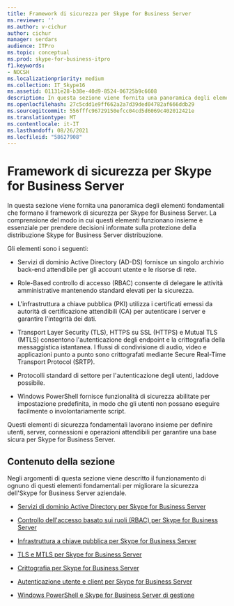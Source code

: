 ```yaml
---
title: Framework di sicurezza per Skype for Business Server
ms.reviewer: ''
ms.author: v-cichur
author: cichur
manager: serdars
audience: ITPro
ms.topic: conceptual
ms.prod: skype-for-business-itpro
f1.keywords:
- NOCSH
ms.localizationpriority: medium
ms.collection: IT_Skype16
ms.assetid: 01131e28-b38e-40d9-8524-06725b9c6608
description: In questa sezione viene fornita una panoramica degli elementi fondamentali che formano il framework di sicurezza per Skype for Business Server. La comprensione del modo in cui questi elementi funzionano insieme è essenziale per prendere decisioni informate sulla protezione della distribuzione Skype for Business Server distribuzione.
ms.openlocfilehash: 27c5cdd1e9ff662a2a7d39ded04782af666ddb29
ms.sourcegitcommit: 556fffc96729150efcc04cd5d6069c402012421e
ms.translationtype: MT
ms.contentlocale: it-IT
ms.lasthandoff: 08/26/2021
ms.locfileid: "58627908"
---
```

# <a name="security-framework-for-skype-for-business-server"></a>Framework di sicurezza per Skype for Business Server
 
In questa sezione viene fornita una panoramica degli elementi fondamentali che formano il framework di sicurezza per Skype for Business Server. La comprensione del modo in cui questi elementi funzionano insieme è essenziale per prendere decisioni informate sulla protezione della distribuzione Skype for Business Server distribuzione.
  
Gli elementi sono i seguenti:
  
- Servizi di dominio Active Directory (AD-DS) fornisce un singolo archivio back-end attendibile per gli account utente e le risorse di rete.
    
- Role-Based controllo di accesso (RBAC) consente di delegare le attività amministrative mantenendo standard elevati per la sicurezza.
    
- L'infrastruttura a chiave pubblica (PKI) utilizza i certificati emessi da autorità di certificazione attendibili (CA) per autenticare i server e garantire l'integrità dei dati.
    
- Transport Layer Security (TLS), HTTPS su SSL (HTTPS) e Mutual TLS (MTLS) consentono l'autenticazione degli endpoint e la crittografia della messaggistica istantanea. I flussi di condivisione di audio, video e applicazioni punto a punto sono crittografati mediante Secure Real-Time Transport Protocol (SRTP).
    
- Protocolli standard di settore per l'autenticazione degli utenti, laddove possibile.
    
- Windows PowerShell fornisce funzionalità di sicurezza abilitate per impostazione predefinita, in modo che gli utenti non possano eseguire facilmente o involontariamente script.
    
Questi elementi di sicurezza fondamentali lavorano insieme per definire utenti, server, connessioni e operazioni attendibili per garantire una base sicura per Skype for Business Server.
  
## <a name="in-this-section"></a>Contenuto della sezione

Negli argomenti di questa sezione viene descritto il funzionamento di ognuno di questi elementi fondamentali per migliorare la sicurezza dell'Skype for Business Server aziendale.
  
- [Servizi di dominio Active Directory per Skype for Business Server](active-directory-domain-services.md)
    
- [Controllo dell'accesso basato sui ruoli (RBAC) per Skype for Business Server](role-based-access-control-rbac.md)
    
- [Infrastruttura a chiave pubblica per Skype for Business Server](public-key-infrastructure-for-skype.md)
    
- [TLS e MTLS per Skype for Business Server](tls-and-mtls.md)
    
- [Crittografia per Skype for Business Server](encryption.md)
    
- [Autenticazione utente e client per Skype for Business Server](user-and-client-authentication.md)
    
- [Windows PowerShell e Skype for Business Server di gestione](management-tools.md)
    

